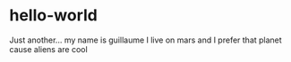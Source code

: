 # hello-world
Just another...
my name is guillaume I live on mars and I prefer that planet cause aliens are cool
